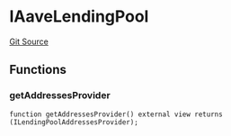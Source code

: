 # IAaveLendingPool
[Git Source](https://github.com/larrythecucumber321/protocol/blob/77d337b8595ba96d069ded321419b36a61984170/contracts/plugins/mocks/AaveLendingPoolMock.sol)


## Functions
### getAddressesProvider


```solidity
function getAddressesProvider() external view returns (ILendingPoolAddressesProvider);
```

